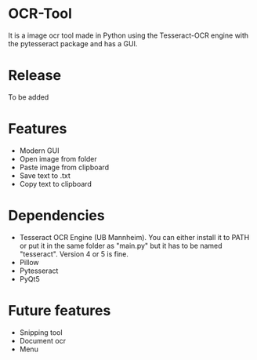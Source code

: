 # OCR-Tool
It is a image ocr tool made in Python using the Tesseract-OCR engine with the pytesseract package and has a GUI.

# Release
To be added

# Features
- Modern GUI
- Open image from folder 
- Paste image from clipboard
- Save text to .txt
- Copy text to clipboard

# Dependencies
- Tesseract OCR Engine (UB Mannheim). You can either install it to PATH or put it in the same folder as "main.py" but it has to be named "tesseract". Version 4 or 5 is fine. 
- Pillow
- Pytesseract
- PyQt5

# Future features
- Snipping tool
- Document ocr
- Menu
